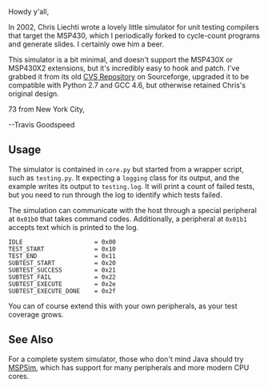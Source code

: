 Howdy y'all,

In 2002, Chris Liechti wrote a lovely little simulator for unit
testing compilers that target the MSP430, which I periodically forked
to cycle-count programs and generate slides.  I certainly owe him a
beer.

This simulator is a bit minimal, and doesn't support the MSP430X or
MSP430X2 extensions, but it's incredibly easy to hook and patch.  I've
grabbed it from its old [CVS
Repository](http://mspgcc.sourceforge.net/tools.html) on Sourceforge,
upgraded it to be compatible with Python 2.7 and GCC 4.6, but
otherwise retained Chris's original design.

73 from New York City,

--Travis Goodspeed


## Usage

The simulator is contained in `core.py` but started from a wrapper
script, such as `testing.py`.  It expecting a `logging` class for its
output, and the example writes its output to `testing.log`.  It will
print a count of failed tests, but you need to run through the log to
identify which tests failed.

The simulation can communicate with the host through a special
peripheral at `0x01b0` that takes command codes.  Additionally, a
peripheral at `0x01b1` accepts text which is printed to the log.

```
IDLE                    = 0x00
TEST_START              = 0x10
TEST_END                = 0x11
SUBTEST_START           = 0x20
SUBTEST_SUCCESS         = 0x21
SUBTEST_FAIL            = 0x22
SUBTEST_EXECUTE         = 0x2e
SUBTEST_EXECUTE_DONE    = 0x2f
```

You can of course extend this with your own peripherals, as your test
coverage grows.

## See Also

For a complete system simulator, those who don't mind Java should try
[MSPSim](http://github.com/mspsim/mspsim), which has support for many
peripherals and more modern CPU cores.


